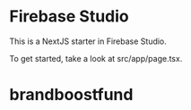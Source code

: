 # Firebase Studio

This is a NextJS starter in Firebase Studio.

To get started, take a look at src/app/page.tsx.
# brandboostfund
